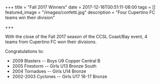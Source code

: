 +++
title =  "Fall 2017 Winners"
date = 2017-12-16T00:51:11-08:00
tags = []
featured_image = "/images/confetti.jpg"
description = "Four Cupertino FC teams win their division"

+++

With the close of the Fall 2017 season of the CCSL Coast/Bay event,
4 teams from Cupertino FC won their divisions.

Congratulations to:

* 2009 Blasters -- Boys U9 Copper Central B
* 2005 Firestorm -- Girls U13 Bronze South
* 2004 Tornadoes -- Girls U14 Bronze
* 2002-2003 Cyclones -- Girls U17 16-17 Bronze

